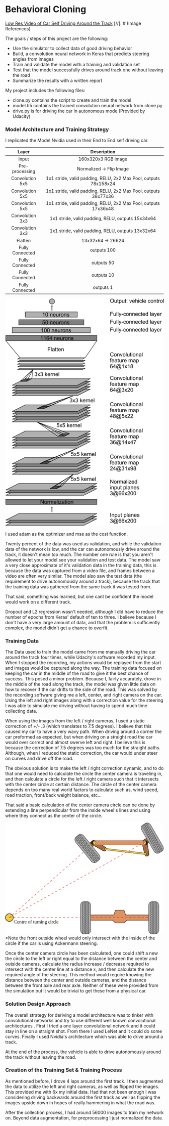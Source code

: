 # Behavioral Cloning

[Low Res Video of Car Self Driving Around the Track](https://www.youtube.com/watch?v=KUvZUn31UsY)
[//]: # (Image References)

[image1]: readme_images/ackermann.png "Ackermann"
[image2]: readme_images/nvidia.png "Nvidia"



The goals / steps of this project are the following:
* Use the simulator to collect data of good driving behavior
* Build, a convolution neural network in Keras that predicts steering angles from images
* Train and validate the model with a training and validation set
* Test that the model successfully drives around track one without leaving the road
* Summarize the results with a written report 


My project includes the following files:
* clone.py contains the script to create and train the model
* model.h5 contains the trained convolution neural network from clone.py
* drive.py is for driving the car in autonomous mode (Provided by Udacity)

### Model Architecture and Training Strategy

I replicated the Model Nvidia used in their End to End self driving car.

| Layer         		|     Description	        										| 
|:---------------------:|:-----------------------------------------------------------------:| 
| Input         		| 160x320x3 RGB image  												|
| Pre-processing 		| Normalized -> Flip Image		 									|
| Convolution 5x5     	| 1x1 stride, valid padding, RELU, 2x2 Max Pool, outputs 78x158x24  |
| Convolution 5x5     	| 1x1 stride, valid padding, RELU, 2x2 Max Pool, outputs 38x77x36   |
| Convolution 5x5     	| 1x1 stride, valid padding, RELU, 2x2 Max Pool, outputs 17x36x48   |
| Convolution 3x3     	| 1x1 stride, valid padding, RELU, outputs 15x34x64   				|
| Convolution 3x3     	| 1x1 stride, valid padding, RELU, outputs 13x32x64   				|
| Flatten				| 13x32x64 -> 26624													|
| Fully Connected 		| outputs 100														|
| Fully Connected 		| outputs 50														|
| Fully Connected 		| outputs 10														|
| Fully Connected 		| outputs 1															|

!["Nvidia Model"][image2]


I used adam as the optimizer and mse as the cost function.

Twenty percent of the data was used as validation, and while the validation data of the network is low, and the car can autonomously drive around the track, it doesn't mean too much. The number one rule is that you aren't allowed to let your model see your validation and test data. The model saw a very close approximate of it's validation data in the training data, this is because the data was captured from a video file, and frames between a video are often very similar. The model also saw the test data (the requirement to drive autonomously around a track), because the track that the training data was gathered from the same track it was tested from.

That said, something was learned, but one cant be confident the model would work on a different track.

Dropout and L2 regression wasn't needed, although I did have to reduce the number of epochs from Keras' default of ten to three. I believe because I don't have a very large amount of data, and that the problem is sufficiently complex, the model didn't get a chance to overfit. 

### Training Data

The Data used to train the model came from me manually driving the car around the track four times, while Udacity's software recorded my input. When I stopped the recording, my actions would be replayed from the start and images would be captured along the way. The training data focused on keeping the car in the middle of the road to give it the best chance of success. This posed a minor problem. Because I, fairly accurately, drove in the middle of the road along the track, the model was given little data on how to recover if the car drifts to the side of the road. This was solved by the recording software giving me a left, center, and right camera on the car. Using the left and right images along with a correction value for the steering I was able to simulate me driving without having to spend much time collecting data.

When using the images from the left / right cameras, I used a static correction of +/- .3 (which translates to 7.5 degrees). I believe that this caused my car to have a very wavy path. When driving around a corner the car preformed as expected, but when driving on a straight road the car would over correct and almost swerve left and right. I believe this is because the correction of 7.5 degrees was too much for the straight paths. Although, when I reduced the static correction, the car would under steer on curves and drive off the road. 

The obvious solution is to make the left / right correction dynamic, and to do that one would need to calculate the circle the center camera is traveling in, and then calculate a circle for the left / right camera such that it intersects with the center circle at certain distance. The circle of the center camera depends on too many real world factors to calculate such as, wind speed, road traction, front/back weight balance, etc...

That said a basic calculation of the center camera circle can be done by extending a line perpendicular from the inside wheel's lines and using where they connect as the center of the circle.

!['Ackermann Exmaple'][image1]
*Note the front outside wheel would only intersect with the inside of the circle if the car is using Ackermann steering.

Once the center camera circle has been calculated, one could shift a new the circle to the left or right equal to the distance between the center and outside cameras, calculate the radius increase / decrease required to intersect with the center line at a distance x, and then calculate the new required angle of the steering. This method would require knowing the distance between the center and outside cameras, and the distance between the front axle and rear axle. Neither of these were provided from the simulation but it would be trivial to get these from a physical car. 

### Solution Design Approach

The overall strategy for deriving a model architecture was to tinker with convolutional networks and try to use different well known convolutional architectures . First I tried a one layer convolutional network and it could stay in line on a straight shot. From there I used LeNet and it could do some curves. Finally I used Nvidia's architecture which was able to drive around a track.

At the end of the process, the vehicle is able to drive autonomously around the track without leaving the road.

### Creation of the Training Set & Training Process

As mentioned before, I drove 4 laps around the first track. I then augmented the data to utilize the left and right cameras, as well as flipped the images. This provided me with 6x my initial data. Had that not been enough I was considering driving backwards around the first track as well as flipping the images upside down in hopes of really hammering in what the road was. 


After the collection process, I had around 56000 images to train my network on. Beyond data augmentation, for preprocessing I just normalized the data. 

